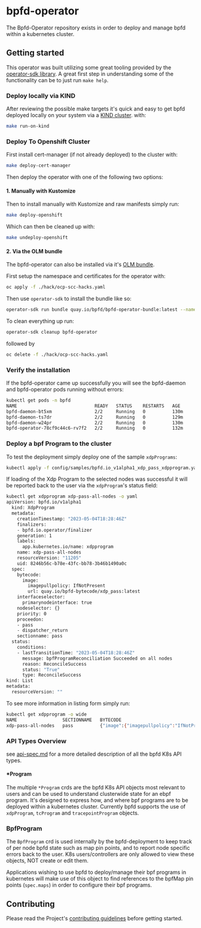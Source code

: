 # bpfd-operator

The Bpfd-Operator repository exists in order to deploy and manage bpfd within a kubernetes cluster.

## Getting started

This operator was built utilizing some great tooling provided by the [operator-sdk library](https://sdk.operatorframework.io/). A great first step in understanding some
of the functionality can be to just run `make help`.

### Deploy locally via KIND

After reviewing the possible make targets it's quick and easy to get bpfd deployed locally on your system via a [KIND cluster](https://kind.sigs.k8s.io/). with:

```bash
make run-on-kind
```

### Deploy To Openshift Cluster

First install cert-manager (if not already deployed) to the cluster with:

```bash
make deploy-cert-manager
```

Then deploy the operator with one of the following two options:

#### 1. Manually with Kustomize

Then to install manually with Kustomize and raw manifests simply run:

```bash
make deploy-openshift
```

Which can then be cleaned up with:

```bash
make undeploy-openshift
```

#### 2. Via the OLM bundle

The bpfd-operator can also be installed via it's [OLM bundle](https://www.redhat.com/en/blog/deploying-operators-olm-bundles).

First setup the namespace and certificates for the operator with:

```bash
oc apply -f ./hack/ocp-scc-hacks.yaml
```

Then use `operator-sdk` to install the bundle like so:

```bash
operator-sdk run bundle quay.io/bpfd/bpfd-operator-bundle:latest --namespace openshift-bpfd
```

To clean everything up run:

```bash
operator-sdk cleanup bpfd-operator
```

followed by

```bash
oc delete -f ./hack/ocp-scc-hacks.yaml
```

### Verify the installation

If the bpfd-operator came up successfully you will see the bpfd-daemon and bpfd-operator pods running without errors:

```bash
kubectl get pods -n bpfd
NAME                             READY   STATUS    RESTARTS   AGE
bpfd-daemon-bt5xm                2/2     Running   0          130m
bpfd-daemon-ts7dr                2/2     Running   0          129m
bpfd-daemon-w24pr                2/2     Running   0          130m
bpfd-operator-78cf9c44c6-rv7f2   2/2     Running   0          132m
```

### Deploy a bpf Program to the cluster

To test the deployment simply deploy one of the sample `xdpPrograms`:

```bash
kubectl apply -f config/samples/bpfd.io_v1alpha1_xdp_pass_xdpprogram.yaml
```

If loading of the Xdp Program to the selected nodes was successful it will be reported
back to the user via the `xdpProgram`'s status field:

```bash
kubectl get xdpprogram xdp-pass-all-nodes -o yaml
apiVersion: bpfd.io/v1alpha1
  kind: XdpProgram
  metadata:
    creationTimestamp: "2023-05-04T18:28:46Z"
    finalizers:
    - bpfd.io.operator/finalizer
    generation: 1
    labels:
      app.kubernetes.io/name: xdpprogram
    name: xdp-pass-all-nodes
    resourceVersion: "11205"
    uid: 8246b56c-b78e-43fc-bb78-3b46b1490a0c
  spec:
    bytecode:
      image:
        imagepullpolicy: IfNotPresent
        url: quay.io/bpfd-bytecode/xdp_pass:latest
    interfaceselector:
      primarynodeinterface: true
    nodeselector: {}
    priority: 0
    proceedon:
    - pass
    - dispatcher_return
    sectionname: pass
  status:
    conditions:
    - lastTransitionTime: "2023-05-04T18:28:46Z"
      message: bpfProgramReconciliation Succeeded on all nodes
      reason: ReconcileSuccess
      status: "True"
      type: ReconcileSuccess
kind: List
metadata:
  resourceVersion: ""
```

To see more information in listing form simply run:

```bash
kubectl get xdpprogram -o wide
NAME                 SECTIONNAME   BYTECODE                                                                                     NODESELECTOR   PRIORITY   INTERFACESELECTOR               PROCEEDON
xdp-pass-all-nodes   pass          {"image":{"imagepullpolicy":"IfNotPresent","url":"quay.io/bpfd-bytecode/xdp_pass:latest"}}   {}             0          {"primarynodeinterface":true}   ["pass","dispatcher_return"]
```

### API Types Overview

see [api-spec.md](./api-spec.md) for a more detailed description of all the bpfd K8s API types.

#### *Program

The multiple `*Program` crds are the bpfd K8s API objects most relevant to users and can be used to understand clusterwide state for an ebpf program. It's designed to express how, and where bpf programs are to be deployed within a kubernetes cluster. Currently bpfd supports the use of `xdpProgram`, `tcProgram` and `tracepointProgram` objects.

### BpfProgram

The `BpfProgram` crd is used internally by the bpfd-deployment to keep track of per node bpfd state such as map pin points, and to report node specific errors back to the user. K8s users/controllers are only allowed to view these objects, NOT create or edit them.

Applications wishing to use bpfd to deploy/manage their bpf programs in kubernetes will make use of this
object to find references to the bpfMap pin points (`spec.maps`) in order to configure their bpf programs.

## Contributing

Please read the Project's [contributing guidelines](./CONTRIBUTING.md) before getting started.